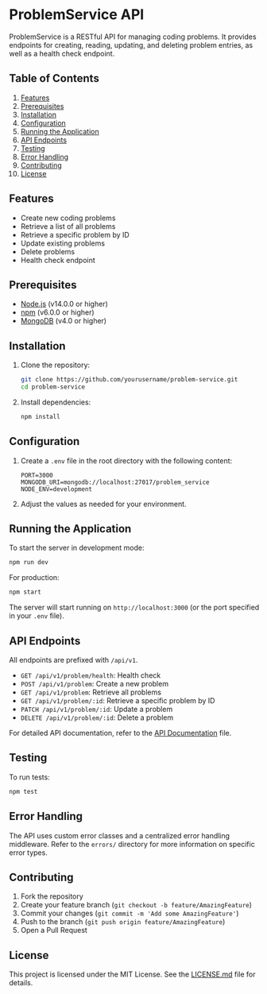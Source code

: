 # ProblemService API

ProblemService is a RESTful API for managing coding problems. It provides endpoints for creating, reading, updating, and deleting problem entries, as well as a health check endpoint.

## Table of Contents

1. [Features](#features)
2. [Prerequisites](#prerequisites)
3. [Installation](#installation)
4. [Configuration](#configuration)
5. [Running the Application](#running-the-application)
6. [API Endpoints](#api-endpoints)
7. [Testing](#testing)
8. [Error Handling](#error-handling)
9. [Contributing](#contributing)
10. [License](#license)

## Features

- Create new coding problems
- Retrieve a list of all problems
- Retrieve a specific problem by ID
- Update existing problems
- Delete problems
- Health check endpoint

## Prerequisites

- [Node.js](https://nodejs.org/) (v14.0.0 or higher)
- [npm](https://www.npmjs.com/) (v6.0.0 or higher)
- [MongoDB](https://www.mongodb.com/) (v4.0 or higher)

## Installation

1. Clone the repository:
   ```bash
   git clone https://github.com/yourusername/problem-service.git
   cd problem-service
   ```

2. Install dependencies:
   ```bash
   npm install
   ```

## Configuration

1. Create a `.env` file in the root directory with the following content:
   ```env
   PORT=3000
   MONGODB_URI=mongodb://localhost:27017/problem_service
   NODE_ENV=development
   ```

2. Adjust the values as needed for your environment.

## Running the Application

To start the server in development mode:

```bash
npm run dev
```

For production:

```bash
npm start
```

The server will start running on `http://localhost:3000` (or the port specified in your `.env` file).

## API Endpoints

All endpoints are prefixed with `/api/v1`.

- `GET /api/v1/problem/health`: Health check
- `POST /api/v1/problem`: Create a new problem
- `GET /api/v1/problem`: Retrieve all problems
- `GET /api/v1/problem/:id`: Retrieve a specific problem by ID
- `PATCH /api/v1/problem/:id`: Update a problem
- `DELETE /api/v1/problem/:id`: Delete a problem

For detailed API documentation, refer to the [API Documentation](API_DOCUMENTATION.md) file.

## Testing

To run tests:

```bash
npm test
```

## Error Handling

The API uses custom error classes and a centralized error handling middleware. Refer to the `errors/` directory for more information on specific error types.

## Contributing

1. Fork the repository
2. Create your feature branch (`git checkout -b feature/AmazingFeature`)
3. Commit your changes (`git commit -m 'Add some AmazingFeature'`)
4. Push to the branch (`git push origin feature/AmazingFeature`)
5. Open a Pull Request

## License

This project is licensed under the MIT License. See the [LICENSE.md](LICENSE.md) file for details.
